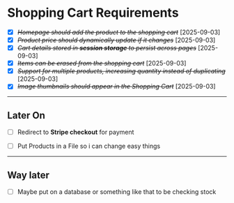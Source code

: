 # Shopping Cart Requirements

- [X] ~~*Homepage should add the product to the shopping cart*~~ [2025-09-03] 
- [X] ~~*Product price should dynamically update if it changes*~~ [2025-09-03]  
- [X] ~~*Cart details stored in **session storage** to persist across pages*~~ [2025-09-03]  
- [X] ~~*Items can be erased from the shopping cart*~~ [2025-09-03]  
- [X] ~~*Support for multiple products, increasing quantity instead of duplicating*~~ [2025-09-03]  
- [X] ~~*Image thumbnails should appear in the Shopping Cart*~~ [2025-09-03]  

---

## Later On
- [ ] Redirect to **Stripe checkout** for payment  
- [ ] Put Products in a File so i can change easy things


---
## Way later
- [ ] Maybe put on a database or something like that to be checking stock